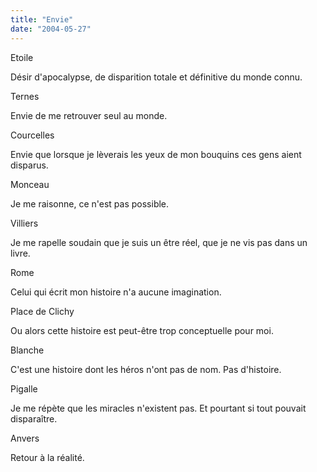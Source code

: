 ```yaml
---
title: "Envie"
date: "2004-05-27"
---
```


Etoile

Désir d'apocalypse, de disparition totale et définitive du monde connu.

Ternes

Envie de me retrouver seul au monde.

Courcelles

Envie que lorsque je lèverais les yeux de mon bouquins ces gens aient disparus.

Monceau

Je me raisonne, ce n'est pas possible.

Villiers

Je me rapelle soudain que je suis un être réel, que je ne vis pas dans un livre.

Rome

Celui qui écrit mon histoire n'a aucune imagination.

Place de Clichy

Ou alors cette histoire est peut-être trop conceptuelle pour moi.

Blanche

C'est une histoire dont les héros n'ont pas de nom. Pas d'histoire.

Pigalle

Je me répète que les miracles n'existent pas. Et pourtant si tout pouvait disparaître.

Anvers

Retour à la réalité.

